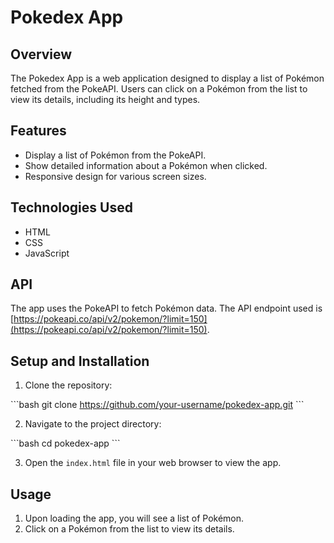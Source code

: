 # Pokedex App

## Overview

The Pokedex App is a web application designed to display a list of Pokémon fetched from the PokeAPI. Users can click on a Pokémon from the list to view its details, including its height and types.

## Features

- Display a list of Pokémon from the PokeAPI.
- Show detailed information about a Pokémon when clicked.
- Responsive design for various screen sizes.

## Technologies Used

- HTML
- CSS
- JavaScript

## API

The app uses the PokeAPI to fetch Pokémon data. The API endpoint used is [https://pokeapi.co/api/v2/pokemon/?limit=150](https://pokeapi.co/api/v2/pokemon/?limit=150).

## Setup and Installation

1. Clone the repository:

\`\`\`bash
git clone https://github.com/your-username/pokedex-app.git
\`\`\`

2. Navigate to the project directory:

\`\`\`bash
cd pokedex-app
\`\`\`

3. Open the `index.html` file in your web browser to view the app.

## Usage

1. Upon loading the app, you will see a list of Pokémon.
2. Click on a Pokémon from the list to view its details.
